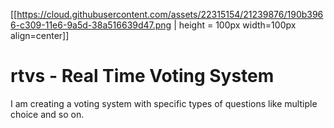 [[https://cloud.githubusercontent.com/assets/22315154/21239876/190b3966-c309-11e6-9a5d-38a516639d47.png | height = 100px width=100px align=center]]

# rtvs - Real Time Voting System
I am creating a voting system with specific types of questions like multiple choice and so on. 
